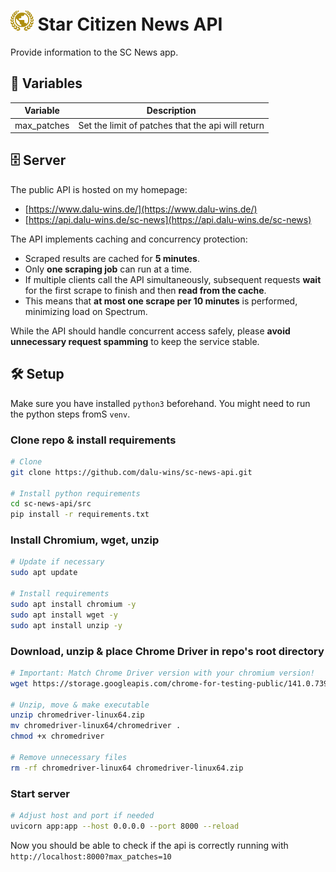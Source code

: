 # <img src="https://github.com/dalu-wins/sc-news/blob/main/assets/app_icon.svg" alt="App Icon" height="32"> Star Citizen News API
Provide information to the SC News app.

## 📝 Variables
| Variable | Description |
--- | ---
max_patches | Set the limit of patches that the api will return

## 🗄️ Server
The public API is hosted on my homepage:
- [https://www.dalu-wins.de/](https://www.dalu-wins.de/)
- [https://api.dalu-wins.de/sc-news](https://api.dalu-wins.de/sc-news)

The API implements caching and concurrency protection:
- Scraped results are cached for **5 minutes**.
- Only **one scraping job** can run at a time.
- If multiple clients call the API simultaneously, subsequent requests **wait** for the first scrape to finish and then **read from the cache**.
- This means that **at most one scrape per 10 minutes** is performed, minimizing load on Spectrum.

While the API should handle concurrent access safely, please **avoid unnecessary request spamming** to keep the service stable.

## 🛠️ Setup
Make sure you have installed `python3` beforehand. You might need to run the python steps fromS `venv`.

### Clone repo & install requirements
```bash
# Clone
git clone https://github.com/dalu-wins/sc-news-api.git

# Install python requirements
cd sc-news-api/src
pip install -r requirements.txt
```

### Install Chromium, wget, unzip
```bash
# Update if necessary
sudo apt update

# Install requirements
sudo apt install chromium -y
sudo apt install wget -y
sudo apt install unzip -y
```

### Download, unzip & place Chrome Driver in repo's root directory
```bash
# Important: Match Chrome Driver version with your chromium version!
wget https://storage.googleapis.com/chrome-for-testing-public/141.0.7390.122/linux64/chromedriver-linux64.zip

# Unzip, move & make executable
unzip chromedriver-linux64.zip
mv chromedriver-linux64/chromedriver .
chmod +x chromedriver

# Remove unnecessary files
rm -rf chromedriver-linux64 chromedriver-linux64.zip
```

### Start server
```bash
# Adjust host and port if needed
uvicorn app:app --host 0.0.0.0 --port 8000 --reload
```

Now you should be able to check if the api is correctly running with ```http://localhost:8000?max_patches=10```
